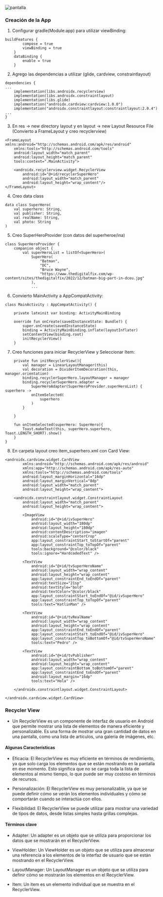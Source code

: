 ![pantalla](https://github.com/user-attachments/assets/db6b2224-797c-4aad-8e47-6514e83a05f6)

### Creación de la App

1. Configurar gradle(Module:app) para utilizar viewBinding:

```
buildFeatures {
        compose = true
        viewBinding = true
    }
    dataBinding {
        enable = true
    }
```

2. Agrego las dependencias a utilizar (glide, cardview, constraintlayout)

```
dependencies {
...
    implementation(libs.androidx.recyclerview)
    implementation(libs.androidx.constraintlayout)
    implementation(libs.glide)
    implementation("androidx.cardview:cardview:1.0.0")
    implementation("androidx.constraintlayout:constraintlayout:2.0.4")
...
}
```

3. En res -> new directory layout y en layout -> new Layout Resource File (Convierto a FrameLayout y creo recyclerview)

```
<FrameLayout xmlns:android="http://schemas.android.com/apk/res/android"
    xmlns:tools="http://schemas.android.com/tools"
    android:layout_width="match_parent"
    android:layout_height="match_parent"
    tools:context=".MainActivity">

    <androidx.recyclerview.widget.RecyclerView
        android:id="@+id/recyclerSuperHero"
        android:layout_width="match_parent"
        android:layout_height="wrap_content"/>
</FrameLayout>
```

4. Creo data class

```
data class SuperHero(
    val superhero: String,
    val publisher: String,
    val realName: String,
    val photo: String
)
```

5. Creo SuperHeroProvider (con datos del superheroe/ina)

```
class SuperHeroProvider {
    companion object {
        val superHeroList = listOf<SuperHero>(
            SuperHero(
                "Batman",
                "DC",
                "Bruce Wayne",
                "https://www.thedigitalfix.com/wp-content/sites/thedigitalfix/2022/12/batman-big-part-in-dceu.jpg"
            ),
            ...
```

6. Convierto MainActivity a AppCompatActivity:

```
class MainActivity : AppCompatActivity() {

    private lateinit var binding: ActivityMainBinding

    override fun onCreate(savedInstanceState: Bundle?) {
        super.onCreate(savedInstanceState)
        binding = ActivityMainBinding.inflate(layoutInflater)
        setContentView(binding.root)
        initRecyclerView()
    }
```

7. Creo funciones para iniciar RecyclerView y Seleccionar Item:

```
    private fun initRecyclerView(){
        val manager = LinearLayoutManager(this)
        val decoration = DividerItemDecoration(this, manager.orientation)
        binding.recyclerSuperHero.layoutManager = manager
        binding.recyclerSuperHero.adapter =
            SuperHeroAdapter(SuperHeroProvider.superHeroList) { superhero ->
            onItemSelected(
                superhero
            )
        }

    }

    fun onItemSelected(superHero: SuperHero){
        Toast.makeText(this, superHero.superhero, Toast.LENGTH_SHORT).show()
    }
}
```

8. En carpeta layout creo item_superhero.xml con Card View:

```
<androidx.cardview.widget.CardView
        xmlns:android="http://schemas.android.com/apk/res/android"
        xmlns:app="http://schemas.android.com/apk/res-auto"
        xmlns:tools="http://schemas.android.com/tools"
        android:layout_marginHorizontal="16dp"
        android:layout_marginVertical="8dp"
        android:layout_width="match_parent"
        android:layout_height="wrap_content">

    <androidx.constraintlayout.widget.ConstraintLayout
        android:layout_width="match_parent"
        android:layout_height="wrap_content">

        <ImageView
            android:id="@+id/ivSuperHero"
            android:layout_width="180dp"
            android:layout_height="180dp"
            android:contentDescription="imagen"
            android:scaleType="centerCrop"
            app:layout_constraintStart_toStartOf="parent"
            app:layout_constraintTop_toTopOf="parent"
            tools:background="@color/black"
            tools:ignore="HardcodedText" />

        <TextView
            android:id="@+id/tvSuperHeroName"
            android:layout_width="wrap_content"
            android:layout_height="wrap_content"
            app:layout_constraintEnd_toEndOf="parent"
            android:textSize="21sp"
            android:textStyle="bold"
            android:textColor="@color/black"
            app:layout_constraintStart_toEndOf="@id/ivSuperHero"
            app:layout_constraintTop_toTopOf="parent"
            tools:text="KotlinMan" />

        <TextView
            android:id="@+id/tvRealName"
            android:layout_width="wrap_content"
            android:layout_height="wrap_content"
            app:layout_constraintEnd_toEndOf="parent"
            app:layout_constraintStart_toEndOf="@id/ivSuperHero"
            app:layout_constraintTop_toBottomOf="@id/tvSuperHeroName"
            tools:text="Pedro" />

        <TextView
            android:id="@+id/tvPublisher"
            android:layout_width="wrap_content"
            android:layout_height="wrap_content"
            app:layout_constraintBottom_toBottomOf="parent"
            app:layout_constraintEnd_toEndOf="parent"
            android:layout_margin="16dp"
            tools:text="Hola" />

    </androidx.constraintlayout.widget.ConstraintLayout>

</androidx.cardview.widget.CardView>
```



### Recycler View

- Un RecyclerView es un componente de interfaz de usuario en Android que permite mostrar una lista de elementos de manera eficiente y personalizable. Es una forma de mostrar una gran cantidad de datos en una pantalla, como una lista de artículos, una galería de imágenes, etc.

#### Algunas Características

- Eficacia: El RecyclerView es muy eficiente en términos de rendimiento, ya que solo carga los elementos que se están mostrando en la pantalla en ese momento. Esto significa que no se carga toda la lista de elementos al mismo tiempo, lo que puede ser muy costoso en términos de recursos.

- Personalización: El RecyclerView es muy personalizable, ya que se puede definir cómo se verán los elementos individuales y cómo se comportarán cuando se interactúa con ellos.
  
- Flexibilidad: El RecyclerView se puede utilizar para mostrar una variedad de tipos de datos, desde listas simples hasta grillas complejas.

#### Términos clave

- Adapter: Un adapter es un objeto que se utiliza para proporcionar los datos que se mostrarán en el RecyclerView.
  
- ViewHolder: Un ViewHolder es un objeto que se utiliza para almacenar una referencia a los elementos de la interfaz de usuario que se están mostrando en el RecyclerView.
  
- LayoutManager: Un LayoutManager es un objeto que se utiliza para definir cómo se mostrarán los elementos en el RecyclerView.
  
- Item: Un item es un elemento individual que se muestra en el RecyclerView.
  

